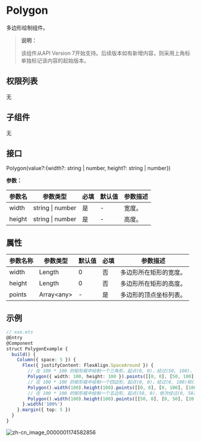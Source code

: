 # Polygon

多边形绘制组件。

>  **说明：**
>
>  该组件从API Version 7开始支持。后续版本如有新增内容，则采用上角标单独标记该内容的起始版本。


## 权限列表

无


## 子组件

无


## 接口

Polygon(value?:{width?: string&nbsp;|&nbsp;number, height?: string&nbsp;|&nbsp;number})

**参数：**

| 参数名 | 参数类型                   | 必填 | 默认值 | 参数描述 |
| ------ | -------------------------- | ---- | ------ | -------- |
| width  | string&nbsp;\|&nbsp;number | 是   | -      | 宽度。   |
| height | string&nbsp;\|&nbsp;number | 是   | -      | 高度。   |

## 属性

| 参数名称 | 参数类型         | 默认值 | 必填 | 参数描述               |
| -------- | ---------------- | ------ | ---- | ---------------------- |
| width    | Length           | 0      | 否   | 多边形所在矩形的宽度。 |
| height   | Length           | 0      | 否   | 多边形所在矩形的高度。 |
| points   | Array&lt;any&gt; | -      | 是   | 多边形的顶点坐标列表。 |


## 示例

```ts
// xxx.ets
@Entry
@Component
struct PolygonExample {
  build() {
    Column({ space: 5 }) {
      Flex({ justifyContent: FlexAlign.SpaceAround }) {
        // 在 100 * 100 的矩形框中绘制一个三角形，起点(0, 0)，经过(50, 100)，终点(100, 0)
        Polygon({ width: 100, height: 100 }).points([[0, 0], [50, 100], [100, 0]])
        // 在 100 * 100 的矩形框中绘制一个四边形，起点(0, 0)，经过(0, 100)和(100, 100)，终点(100, 0)
        Polygon().width(100).height(100).points([[0, 0], [0, 100], [100, 100], [100, 0]])
        // 在 100 * 100 的矩形框中绘制一个五边形，起点(50, 0)，依次经过(0, 50)、(20, 100)和(80, 100)，终点(100, 50)
        Polygon().width(100).height(100).points([[50, 0], [0, 50], [20, 100], [80, 100], [100, 50]])
      }.width('100%')
    }.margin({ top: 5 })
  }
}
```

![zh-cn_image_0000001174582856](figures/zh-cn_image_0000001174582856.gif)
